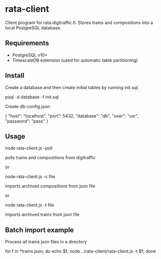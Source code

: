# rata-client
Client program for rata.digitraffic.fi. Stores trains and compositions into a local PostgreSQL database.

## Requirements

- PostgreSQL v10+
- TimescaleDB extension (used for automatic table partitioning)

## Install

Create a database and then create initial tables by running init.sql.

psql -d database -f init.sql

Create db-config.json:

{
  "host": "localhost",
  "port": 5432,
  "database": "db",
  "user": "usr",
  "password": "pass"
}

## Usage

node rata-client.js -poll

polls trains and compositions from digitraffic

or

node rata-client.js -c file

imports archived compositions from json file

or

node rata-client.js -t file

imports archived trains from json file

## Batch import example

Process all trains json files in a directory

for f in *trains.json; do echo $f; node ../rata-client/rata-client.js -t $f; done
